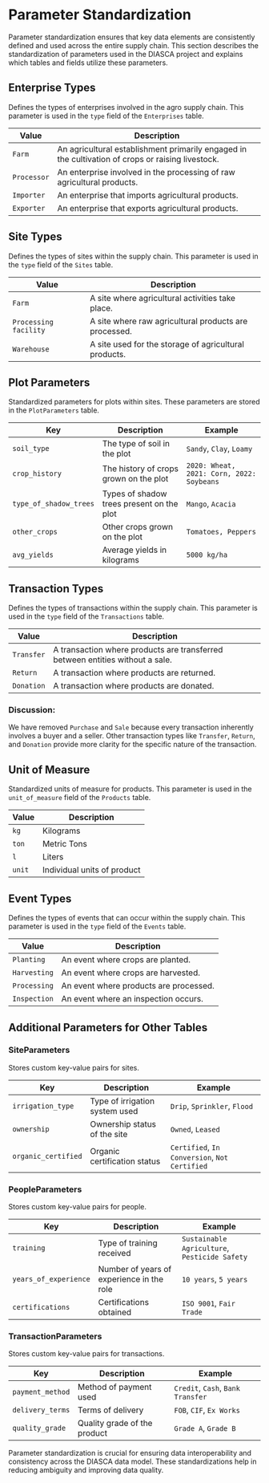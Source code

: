 # Parameter Standardization

Parameter standardization ensures that key data elements are consistently defined and used across the entire supply chain. This section describes the standardization of parameters used in the DIASCA project and explains which tables and fields utilize these parameters.

## Enterprise Types

Defines the types of enterprises involved in the agro supply chain. This parameter is used in the `type` field of the `Enterprises` table.

| Value        | Description                                                     |
|--------------|-----------------------------------------------------------------|
| `Farm`       | An agricultural establishment primarily engaged in the cultivation of crops or raising livestock. |
| `Processor`  | An enterprise involved in the processing of raw agricultural products. |
| `Importer`   | An enterprise that imports agricultural products.               |
| `Exporter`   | An enterprise that exports agricultural products.               |

## Site Types

Defines the types of sites within the supply chain. This parameter is used in the `type` field of the `Sites` table.

| Value                | Description                                      |
|----------------------|--------------------------------------------------|
| `Farm`               | A site where agricultural activities take place. |
| `Processing facility`| A site where raw agricultural products are processed. |
| `Warehouse`          | A site used for the storage of agricultural products. |

## Plot Parameters

Standardized parameters for plots within sites. These parameters are stored in the `PlotParameters` table.

| Key                   | Description                                      | Example                                   |
|-----------------------|--------------------------------------------------|-------------------------------------------|
| `soil_type`           | The type of soil in the plot                     | `Sandy`, `Clay`, `Loamy`                  |
| `crop_history`        | The history of crops grown on the plot           | `2020: Wheat, 2021: Corn, 2022: Soybeans` |
| `type_of_shadow_trees`| Types of shadow trees present on the plot        | `Mango`, `Acacia`                         |
| `other_crops`         | Other crops grown on the plot                    | `Tomatoes, Peppers`                       |
| `avg_yields`          | Average yields in kilograms                      | `5000 kg/ha`                              |

## Transaction Types

Defines the types of transactions within the supply chain. This parameter is used in the `type` field of the `Transactions` table. 

| Value       | Description                                      |
|-------------|--------------------------------------------------|
| `Transfer`  | A transaction where products are transferred between entities without a sale. |
| `Return`    | A transaction where products are returned.       |
| `Donation`  | A transaction where products are donated.        |

### Discussion:
We have removed `Purchase` and `Sale` because every transaction inherently involves a buyer and a seller. Other transaction types like `Transfer`, `Return`, and `Donation` provide more clarity for the specific nature of the transaction.

## Unit of Measure

Standardized units of measure for products. This parameter is used in the `unit_of_measure` field of the `Products` table.

| Value        | Description                      |
|--------------|----------------------------------|
| `kg`         | Kilograms                        |
| `ton`        | Metric Tons                      |
| `l`          | Liters                           |
| `unit`       | Individual units of product      |

## Event Types

Defines the types of events that can occur within the supply chain. This parameter is used in the `type` field of the `Events` table.

| Value        | Description                                      |
|--------------|--------------------------------------------------|
| `Planting`   | An event where crops are planted.                |
| `Harvesting` | An event where crops are harvested.              |
| `Processing` | An event where products are processed.           |
| `Inspection` | An event where an inspection occurs.             |

## Additional Parameters for Other Tables

### SiteParameters

Stores custom key-value pairs for sites.

| Key                | Description                             | Example                                    |
|--------------------|-----------------------------------------|--------------------------------------------|
| `irrigation_type`  | Type of irrigation system used          | `Drip`, `Sprinkler`, `Flood`               |
| `ownership`        | Ownership status of the site            | `Owned`, `Leased`                          |
| `organic_certified`| Organic certification status            | `Certified`, `In Conversion`, `Not Certified` |

### PeopleParameters

Stores custom key-value pairs for people.

| Key                | Description                             | Example                                    |
|--------------------|-----------------------------------------|--------------------------------------------|
| `training`         | Type of training received               | `Sustainable Agriculture`, `Pesticide Safety` |
| `years_of_experience` | Number of years of experience in the role | `10 years`, `5 years`                      |
| `certifications`   | Certifications obtained                 | `ISO 9001`, `Fair Trade`                   |

### TransactionParameters

Stores custom key-value pairs for transactions.

| Key                | Description                             | Example                                    |
|--------------------|-----------------------------------------|--------------------------------------------|
| `payment_method`   | Method of payment used                  | `Credit`, `Cash`, `Bank Transfer`          |
| `delivery_terms`   | Terms of delivery                       | `FOB`, `CIF`, `Ex Works`                   |
| `quality_grade`    | Quality grade of the product            | `Grade A`, `Grade B`                       |

Parameter standardization is crucial for ensuring data interoperability and consistency across the DIASCA data model. These standardizations help in reducing ambiguity and improving data quality.

